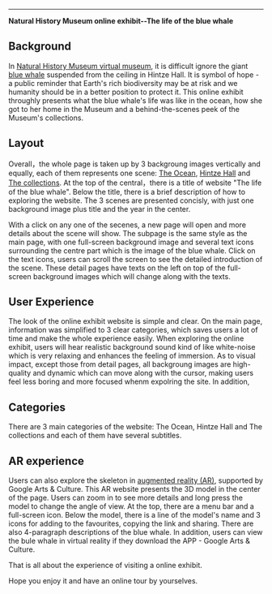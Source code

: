 ---
**Natural History Museum online exhibit--The life of the blue whale**



## Background
In [Natural History Museum virtual museum](http://nhm.ac.uk/visit/virtual-museum.html), it is difficult ignore the giant [blue whale](https://www.nhm.ac.uk/bluewhale/) suspended from the ceiling in Hintze Hall. It is symbol of hope - a public reminder that Earth's rich biodiversity may be at risk and we humanity should be in a better position to protect it. This online exhibit throughly presents what the blue whale's life was like in the ocean, how she got to her home in the Museum and a behind-the-scenes peek of the Museum's collections.


## Layout

Overall，the whole page is taken up by 3 backgroung images vertically and equally, each of them represents one scene: [The Ocean](https://www.nhm.ac.uk/bluewhale/ocean/), [Hintze Hall](https://www.nhm.ac.uk/bluewhale/hall/)  and [The collections](https://www.nhm.ac.uk/bluewhale/study/). At the top of the central，there is a title of website "The life of the blue whale". Below the title, there is a brief description of how to exploring the website. The 3 scenes are presented concisly, with just one background image plus title and the year in the center.

With a click on any one of the secenes, a new page will open and more details about the scene will show. The subpage is the same style as the main page, with one full-screen background image and several text icons surrounding the centre part which is the image of the blue whale. Click on the text icons, users can scroll the screen to see the detailed introduction of the scene. These detail pages have texts on the left on top of the full-screen background images which will change along with the texts.


## User Experience

The look of the online exhibit website is simple and clear. On the main page, information was simplified to 3 clear categories, which saves users a lot of time and make the whole experience easily. When exploring the online exhibit, users will hear realistic background sound kind of like white-noise which is very relaxing and enhances the feeling of immersion. As to visual impact, except those from detail pages, all backgroung images are high-quality and dynamic which can move along with the cursor, making users feel less boring and more focused whenm expolring the site. In addition, 


## Categories

There are 3 main categories of the website: The Ocean, Hintze Hall and The collections and each of them have several subtitles. 



## AR experience

Users can also explore the skeleton in [augmented reality (AR)](https://artsandculture.google.com/asset/GAG_J9wcz31GXw), supported by Google Arts & Culture. This AR website presents the 3D model in the center of the page. Users can zoom in to see more details and long press the model to change the angle of view. At the top, there are a menu bar and a full-screen icon. Below the model, there is a line of the model's name and 3 icons for adding to the favourites, copying the link and sharing. There are also 4-paragraph descriptions of the blue whale. In addition, users can view the bule whale in virtual reality if they download the APP - Google Arts & Culture.




That is all about the experience of visiting a online exhibit. 

Hope you enjoy it and have an online tour by yourselves.




